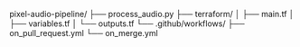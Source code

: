 pixel-audio-pipeline/
├── process_audio.py
├── terraform/
│   ├── main.tf
│   ├── variables.tf
│   └── outputs.tf
└── .github/workflows/
    ├── on_pull_request.yml
    └── on_merge.yml
